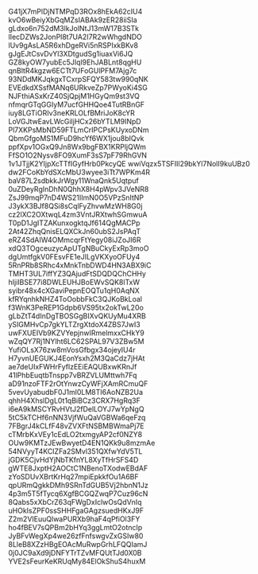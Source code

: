 G41jX7mPlDjNTMPqD3ROx8hEkA62cIU4
kvO6wBeiyXbGqMZsIABAk9zER28iiSIa
gLdxo6n752dM3lkJolNtJ13mW17B3STk
lIecDZWs2JonPl8t7UA2I7R2wWhgdNDO
lUv9gAsLA5R6xhDgeRVi5nRSPIxkBKv8
gJgEJtCsvDvYl3XDtgudSg1iuaxVi6JQ
GZ8kyOW7yubEc5JIql9EhJABLnt8qgHU
qnBltR4kgzw6ECTt7UFoGUlPFM7Ajg7c
93NDdMKJqkgxTCxrpSFQY583tw990qNK
EVEdkdXSsfMANq6URkveZp7PWyoKi4SG
NJFthiASxKrZ40SjQpjM1HGyQm9st3VQ
nfmqrGTqGGIyM7ucfGHHQoe4TutRBnGF
iuy8LGTiORIv3neKRLOLfBMriJoK8cYR
LoVGJtwEavLWcGiIjHCx26bYTLM9INpD
Pl7XKPsMbND59FTLmCrIPCPsKUyxoDNm
QbmGfgoMS1MFuD9hcYf6WX1jou8bIQvk
ppfXpv1OGxQ9Jn8Wx9bgFBX1KRPljQWm
FfSO1O2Nysv8FO9XumF3sS7pF79RhGVN
1v1JTjjK2YIjpXcTTfIGyfHrb0PkcyQE
wwiVqzx5TSFIIl29bkYl7NolI9kuUBz0
dw2FCoKbYdSXcMbU3wyee3iTt7WPKm4R
baV87L2sdbkkJrWgy11WnaQnk5Uqtpuf
0uZDeyRgInDhN0QhhX8H4pWpv3JVeNR8
ZsJ99mqP7nD4WS21IImN0O5VPzSnItNP
J3ykX3BJf8QSi8sCqlFyZhvwMzWH8G0j
cz2lXC2OXtwqL4zm3VntJRXtwhSGmwuA
T0pD1JgITZAKunxogktqJf614QgMACPp
2At42ZhqQnisELQXCkJn60ubS2JsPAqT
eRZ4SdAIW4OMmcqrFtYegy08iJZoJI6R
xdQ3TOgceuzycApUTgNBuCkyExRp3moO
dgUmtfgkV0FEsvFE1eJILgVKXyoOFUy4
5RnPRb8SRhc4xMnkTnbDWD4HN3ABX9iC
TMHT3UL7iffYZ3QAjudFtSDQDQChCHHy
hIjiIBSE77i8DWLEUHJBoEWvSQK8lTxW
syibr48x4cXGaviPepnEOQTu1qH0AqNX
kfRYqnhkNHZ4ToOobbFkC3QJKoBkLoal
f3WnK3PeREP1Gdpb6VS95tx2okTwL20o
gLbZtT4dInDgTBOSGgBIXvQKUyMu4XRB
ySIGMHvCp7gkYLTZrgXtdoX4ZBS7JwI3
uwFXUEIVb9KZVYepjnwIRmelmxxCHkY9
wZqQY7Rj1NYlht6LC62SPAL97V3ZBw5M
YufiOLsX76zw8mVosGfbgx34ojeyIU4r
H7yvnUEGUKJ4EonYsxh2M3QaCdz7jHAt
ae7deUIxFWHrFyflzEEiEAQUBxwKRnJf
41lPhbEuqtbTnspp7vBRZVLUMttwh7Fq
aD91nzoFTF2rOtYnwzCyWFjXAmRCmuQF
5vevUyabudbF0J1ml0LM8TI6AoNZB2Ua
qhhH4XhslDgL0t1qBiBCz3CRX7HgRq3F
i6eA9kMSCYRvHVtJ2fDelLOYJ7wYpNgQ
5tC5kTCHf6nNN3VjfWuQaVGBWa6qeFzq
7FBgrJ4kCLfF48vZVXFtNSBMBWmaPj7E
cTMrbKxVEy1cEdLO2txmgyAP2cf0NZY8
OUw9KMTzJEwBwyetD4EN1QKk9u8mzmAe
54NVyyT4KCIZFa2SMvl351QXfwYdV5TL
jGDK5CjvHdYjNbTKfnYL8XyTfHrSFS4D
gWTE8JxptH2AOCtC1NBenoTXodwEBdAF
zYoSDUvXBrtKrHq27mpiEpkkfOu1A6BF
qpURmQgkkDMh9SRnTdGUB5Vj2hbnN1Jz
4p3m5T5fTycq6XgfBCGQZwqP7Cuz96cN
8Qabs5xXbCrZ63qFWgDxIclwOsQdVnIq
uHOkIsZPF0ssSHHFgaGAgzsuedHKxJ9F
Z2m2VIEuuQlwaPURXb9haF4qPfiOl3FY
ho4fBEV7sQPBm2bHYq3ggLmtO2otncIp
JyBFvWegXp4we26zfFnfswgvZxGSIw80
8LleB8XZzHBgEOAcMuRwpGrhLFQQIamJ
0j0JC9aXd9jDNFYTrTZvMFQUtTJd0X0B
YVE2sFeurKeKRUqMy84ElOkShuS4huxM
